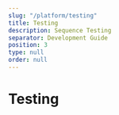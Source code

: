 ```yaml
---
slug: "/platform/testing"
title: Testing
description: Sequence Testing
separator: Development Guide
position: 3
type: null
order: null
---
```


# Testing
